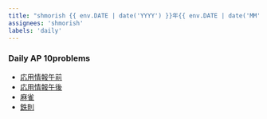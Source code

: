 ```yaml
---
title: "shmorish {{ env.DATE | date('YYYY') }}年{{ env.DATE | date('MM') }}月{{ env.DATE | date('DD') }}日"
assignees: 'shmorish'
labels: 'daily'
---
```


### Daily AP 10problems
- [応用情報午前](https://www.ap-siken.com/apkakomon.php)
- [応用情報午後](https://www.ap-siken.com/apkakomon_pm.php)
- [麻雀](https://game.mahjongsoul.com/index.html)
- [鉄則](https://atcoder.jp/contests/tessoku-book)